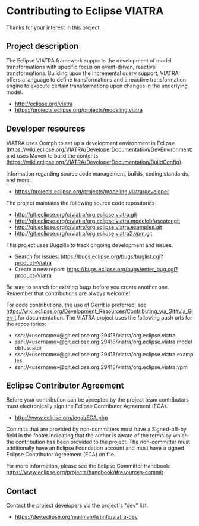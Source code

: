 # Contributing to Eclipse VIATRA

Thanks for your interest in this project.

## Project description

The Eclipse VIATRA framework supports the development of model transformations
with specific focus on event-driven, reactive transformations. Building upon the
incremental query support, VIATRA offers a language to define transformations
and a reactive transformation engine to execute certain transformations upon
changes in the underlying model.

* http://eclipse.org/viatra
* https://projects.eclipse.org/projects/modeling.viatra

## Developer resources

VIATRA uses Oomph to set up a development environment in Eclipse
(https://wiki.eclipse.org/VIATRA/DeveloperDocumentation/DevEnvironment)
and uses Maven to build the contents (https://wiki.eclipse.org/VIATRA/DeveloperDocumentation/BuildConfig).

Information regarding source code management, builds, coding standards, and
more.

* https://projects.eclipse.org/projects/modeling.viatra/developer

The project maintains the following source code repositories

* http://git.eclipse.org/c/viatra/org.eclipse.viatra.git
* http://git.eclipse.org/c/viatra/org.eclipse.viatra.modelobfuscator.git
* http://git.eclipse.org/c/viatra/org.eclipse.viatra.examples.git
* http://git.eclipse.org/c/viatra/org.eclipse.viatra2.vpm.git

This project uses Bugzilla to track ongoing development and issues.

* Search for issues: https://bugs.eclipse.org/bugs/buglist.cgi?product=Viatra
* Create a new report:
   https://bugs.eclipse.org/bugs/enter_bug.cgi?product=Viatra

Be sure to search for existing bugs before you create another one. Remember that
contributions are always welcome!

For code contributions, the use of Gerrit is preferred, see https://wiki.eclipse.org/Development_Resources/Contributing_via_Git#via_Gerrit for documentation. The VIATRA project uses the following push urls for the repositories:

* ssh://«username»@git.eclipse.org:29418/viatra/org.eclipse.viatra
* ssh://«username»@git.eclipse.org:29418/viatra/org.eclipse.viatra.modelobfuscator
* ssh://«username»@git.eclipse.org:29418/viatra/org.eclipse.viatra.examples
* ssh://«username»@git.eclipse.org:29418/viatra/org.eclipse.viatra.vpm 

## Eclipse Contributor Agreement

Before your contribution can be accepted by the project team contributors must
electronically sign the Eclipse Contributor Agreement (ECA).

* http://www.eclipse.org/legal/ECA.php

Commits that are provided by non-committers must have a Signed-off-by field in
the footer indicating that the author is aware of the terms by which the
contribution has been provided to the project. The non-committer must
additionally have an Eclipse Foundation account and must have a signed Eclipse
Contributor Agreement (ECA) on file.

For more information, please see the Eclipse Committer Handbook:
https://www.eclipse.org/projects/handbook/#resources-commit

## Contact

Contact the project developers via the project's "dev" list.

* https://dev.eclipse.org/mailman/listinfo/viatra-dev